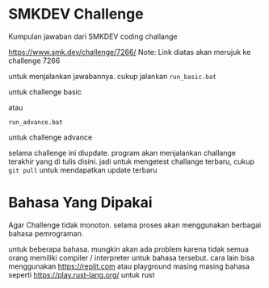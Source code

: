 # SMKDEV Challenge

Kumpulan jawaban dari SMKDEV coding challange

https://www.smk.dev/challenge/7266/
Note: Link diatas akan merujuk ke challenge 7266

untuk menjalankan jawabannya. cukup jalankan
`run_basic.bat`

untuk challenge basic

atau

`run_advance.bat`

untuk challenge advance

selama challenge ini diupdate. program akan menjalankan challange terakhir yang di tulis disini. jadi untuk mengetest challange terbaru, cukup `git pull` untuk mendapatkan update terbaru

# Bahasa Yang Dipakai

Agar Challenge tidak monoton. selama proses akan menggunakan berbagai bahasa pemrograman.

untuk beberapa bahasa. mungkin akan ada problem karena tidak semua orang memiliki compiler / interpreter untuk bahasa tersebut. cara lain bisa menggunakan https://replit.com atau playground masing masing bahasa seperti https://play.rust-lang.org/ untuk rust
